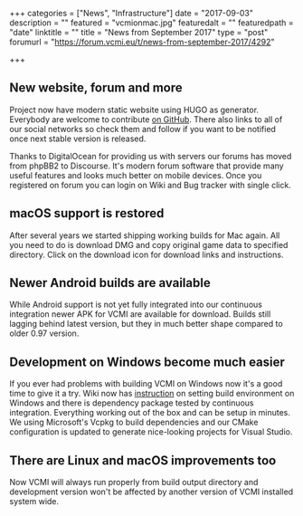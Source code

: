 +++
categories = ["News", "Infrastructure"]
date = "2017-09-03"
description = ""
featured = "vcmionmac.jpg"
featuredalt = ""
featuredpath = "date"
linktitle = ""
title = "News from September 2017"
type = "post"
forumurl = "https://forum.vcmi.eu/t/news-from-september-2017/4292"

+++
## New website, forum and more

Project now have modern static website using HUGO as generator. Everybody are welcome to contribute [on GitHub](https://github.com/vcmi/VCMI.eu). There also links to all of our social networks so check them and follow if you want to be notified once next stable version is released.

Thanks to DigitalOcean for providing us with servers our forums has moved from phpBB2 to Discourse. It's modern forum software that provide many useful features and looks much better on mobile devices. Once you registered on forum you can login on Wiki and Bug tracker with single click.

## macOS support is restored

After several years we started shipping working builds for Mac again. All you need to do is download DMG and copy original game data to specified directory. Click on the download icon for download links and instructions.

## Newer Android builds are available

While Android support is not yet fully integrated into our continuous integration newer APK for VCMI are available for download. Builds still lagging behind latest version, but they in much better shape compared to older 0.97 version.

## Development on Windows become much easier

If you ever had problems with building VCMI on Windows now it's a good time to give it a try. Wiki now has [instruction](https://wiki.vcmi.eu/How_to_build_VCMI_(Windows/Vcpkg)) on setting build environment on Windows and there is dependency package tested by continuous integration. Everything working out of the box and can be setup in minutes. We using Microsoft's Vcpkg to build dependencies and our CMake configuration is updated to generate nice-looking projects for Visual Studio.

## There are Linux and macOS improvements too

Now VCMI will always run properly from build output directory and development version won't be affected by another version of VCMI installed system wide.

